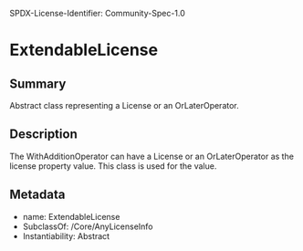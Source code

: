 SPDX-License-Identifier: Community-Spec-1.0

# ExtendableLicense

## Summary

Abstract class representing a License or an OrLaterOperator.

## Description

The WithAdditionOperator can have a License or an OrLaterOperator as the license property value.  This class is used for the value.

## Metadata

- name: ExtendableLicense
- SubclassOf: /Core/AnyLicenseInfo
- Instantiability: Abstract

